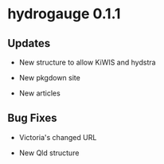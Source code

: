 # hydrogauge 0.1.1

## Updates

* New structure to allow KiWIS and hydstra

* New pkgdown site

* New articles

## Bug Fixes

* Victoria's changed URL

* New Qld structure

